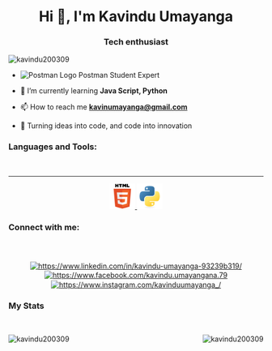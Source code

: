 <h1 align="center">Hi 👋, I'm Kavindu Umayanga</h1>
<h3 align="center">Tech enthusiast</h3>

<p align="left"> <img src="https://komarev.com/ghpvc/?username=kavindu200309&label=Profile%20views&color=0e75b6&style=flat" alt="kavindu200309" /> </p>

- <img src="https://seeklogo.com/images/P/postman-logo-F43375A2EB-seeklogo.com.png" alt="Postman Logo" width="15">
     Postman Student Expert

- 🌱 I’m currently learning **Java Script, Python**

- 📫 How to reach me **kavinumayanga@gmail.com**

- 🚀 Turning ideas into code, and code into innovation

<h3 align="left">Languages and Tools:</h3><br><hr>
<p align="center"> <a href="https://www.w3.org/html/" target="_blank" rel="noreferrer"> <img src="https://raw.githubusercontent.com/devicons/devicon/master/icons/html5/html5-original-wordmark.svg" alt="html5" width="50" height="50"/> </a> <a href="https://www.python.org" target="_blank" rel="noreferrer"> <img src="https://raw.githubusercontent.com/devicons/devicon/master/icons/python/python-original.svg" alt="python" width="50" height="50"/> </a> </p>

<h3 align="left">Connect with me:</h3><br>
<h3></h3>
<p align="center">
<a href="https://www.linkedin.com/in/kavindu-umayanga-93239b319/" target="blank"><img align="center" src="https://upload.wikimedia.org/wikipedia/commons/thumb/8/81/LinkedIn_icon.svg/108px-LinkedIn_icon.svg.png?20210220164014" alt="https://www.linkedin.com/in/kavindu-umayanga-93239b319/" height="40" width="40" /></a>
<a href="https://www.facebook.com/kavindu.umayangana.79" target="blank"><img align="center" src="https://raw.githubusercontent.com/rahuldkjain/github-profile-readme-generator/master/src/images/icons/Social/facebook.svg" alt="https://www.facebook.com/kavindu.umayangana.79" height="40" width="40" /></a>
<a href="https://www.instagram.com/kavinduumayanga_/" target="blank"><img align="center" src="https://upload.wikimedia.org/wikipedia/commons/thumb/e/e7/Instagram_logo_2016.svg/2048px-Instagram_logo_2016.svg.png" alt="https://www.instagram.com/kavinduumayanga_/" height="40" width="40" /></a>
</p>


<h3 align="left">My Stats</h3><br>

<p>&nbsp;<img align="left" src="https://github-readme-stats.vercel.app/api?username=kavindu200309&show_icons=true&locale=en" alt="kavindu200309" />
<img align="right" src="https://github-readme-streak-stats.herokuapp.com/?user=kavindu200309&" alt="kavindu200309" /></p>
